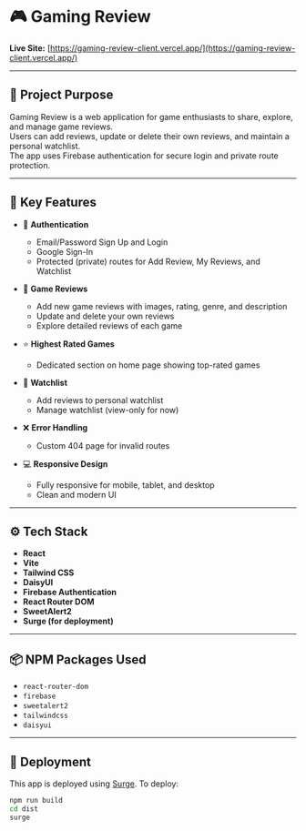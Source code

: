 # 🎮 Gaming Review

**Live Site:** [https://gaming-review-client.vercel.app/](https://gaming-review-client.vercel.app/)

---

## 📌 Project Purpose

Gaming Review is a web application for game enthusiasts to share, explore, and manage game reviews.  
Users can add reviews, update or delete their own reviews, and maintain a personal watchlist.  
The app uses Firebase authentication for secure login and private route protection.

---

## 🚀 Key Features

- 🔐 **Authentication**
  - Email/Password Sign Up and Login
  - Google Sign-In
  - Protected (private) routes for Add Review, My Reviews, and Watchlist

- 📝 **Game Reviews**
  - Add new game reviews with images, rating, genre, and description
  - Update and delete your own reviews
  - Explore detailed reviews of each game

- ⭐ **Highest Rated Games**
  - Dedicated section on home page showing top-rated games

- 📃 **Watchlist**
  - Add reviews to personal watchlist
  - Manage watchlist (view-only for now)

- ❌ **Error Handling**
  - Custom 404 page for invalid routes

- 💻 **Responsive Design**
  - Fully responsive for mobile, tablet, and desktop
  - Clean and modern UI

---

## ⚙️ Tech Stack

- **React**
- **Vite**
- **Tailwind CSS**
- **DaisyUI**
- **Firebase Authentication**
- **React Router DOM**
- **SweetAlert2**
- **Surge (for deployment)**

---

## 📦 NPM Packages Used

- `react-router-dom`
- `firebase`
- `sweetalert2`
- `tailwindcss`
- `daisyui`

---

## 🚀 Deployment

This app is deployed using [Surge](https://surge.sh). To deploy:
```bash
npm run build
cd dist
surge
